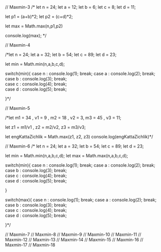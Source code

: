 
// Maxmin-3
/*
let n = 24;
let a = 12;
let b = 6;
let c = 8;
let d = 11;

let p1 = (a+b)*2;
let p2 = (c+d)*2;

let max = Math.max(n,p1,p2)  

console.log(max);
*/

//  Maxmin-4

/*let n = 24;
let a = 32;
let b = 54;
let c = 89;
let d = 23;


let min = Math.min(n,a,b,c,d);

switch(min){
    case n : console.log(1); break;
    case a : console.log(2); break;  
    case b : console.log(3); break;  
    case c : console.log(4); break;  
    case d : console.log(5); break;  

}*/

//  Maxmin-5
                                
/*let m1 = 34 , v1 = 9 , m2 = 18 , v2 = 3, m3 = 45 , v3 = 11;      

let z1 = m1/v1 , z2 = m2/v2, z3 = m3/v3;

let engKattaZichlik = Math.max(z1, z2, z3)
console.log(engKattaZichlik)*/


//  Maxmin-6
/*
let n = 24;
let a = 32;
let b = 54;
let c = 89;
let d = 23;


let min = Math.min(n,a,b,c,d);
let max = Math.max(n,a,b,c,d);

switch(min){
    case n : console.log(1); break;
    case a : console.log(2); break;  
    case b : console.log(3); break;  
    case c : console.log(4); break;  
    case d : console.log(5); break;  

}

switch(max){
    case n : console.log(1); break;
    case a : console.log(2); break;  
    case b : console.log(3); break;  
    case c : console.log(4); break;  
    case d : console.log(5); break;  
   
}*/


//  Maxmin-7
//  Maxmin-8
//  Maxmin-9
//  Maxmin-10
//  Maxmin-11
//  Maxmin-12
//  Maxmin-13
//  Maxmin-14
//  Maxmin-15
//  Maxmin-16
//  Maxmin-17
//  Maxmin-18

